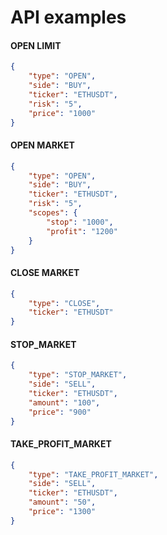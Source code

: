 # API examples

#### OPEN LIMIT

```json
{
	"type": "OPEN",
	"side": "BUY",
	"ticker": "ETHUSDT",
	"risk": "5",
	"price": "1000"
}
```

#### OPEN MARKET

```json
{
	"type": "OPEN",
	"side": "BUY",
	"ticker": "ETHUSDT",
	"risk": "5",
	"scopes": {
		"stop": "1000", 
		"profit": "1200"
	}
}
```

#### CLOSE MARKET

```json
{
	"type": "CLOSE", 
	"ticker": "ETHUSDT"
}
```

#### STOP_MARKET

```json
{
	"type": "STOP_MARKET", 
	"side": "SELL", 
	"ticker": "ETHUSDT", 
	"amount": "100",
	"price": "900"
}
```

#### TAKE_PROFIT_MARKET

```json
{
	"type": "TAKE_PROFIT_MARKET",
	"side": "SELL",
	"ticker": "ETHUSDT",
	"amount": "50",
	"price": "1300"
}
```
